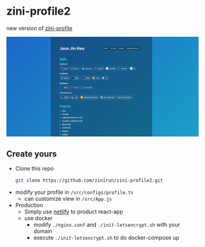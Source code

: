 # zini-profile2

new version of [zini-profile](https://github.com/zinirun/zini-profile)

<img src=".github/desktop.png" width="600" alt="desktop-preview" />


## Create yours

- Clone this repo
  ```bash
  git clone https://github.com/zinirun/zini-profile2.git
  ```
- modify your profile in `/src/configs/profile.ts`
  - can customize view in `/src/App.js`
- Production
  - Simply use [netlify](https://www.netlify.com/) to product react-app
  - use docker
    - modify `./nginx.conf` and `./init-letsencrypt.sh` with your domain
    - execute `./init-letsencrypt.sh` to do docker-compose up